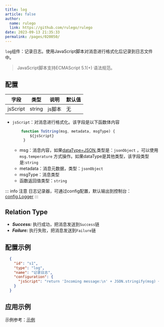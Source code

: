 ```yaml
---
title: log
article: false
author: 
  name: rulego
  link: https://github.com/rulego/rulego
date: 2023-09-13 21:35:33
permalink: /pages/020050/
---
```


`log`组件：记录日志。使用JavaScript脚本对消息进行格式化后记录到日志文件中。
 > JavaScript脚本支持ECMAScript 5.1(+) 语法规范。

## 配置

| 字段 | 类型     | 说明   | 默认值 |
|----|--------|------|--------|
| jsScript   | string | js脚本 | 无|

- `jsScript`：对消息进行格式化。该字段是以下函数体内容

  ```javascript
      function ToString(msg, metadata, msgType) { 
          ${jsScript} 
       }
  ```
  - msg：消息内容，如果[dataType=JSON](/pages/8ee82f/),类型是：`jsonObject` ，可以使用`msg.temperature` 方式操作。如果dataType是其他类型，该字段类型是:`string`
  - metadata：消息元数据，类型：`jsonObject`
  - msgType：消息类型
  - 函数返回值类型：`string`

::: info 注意
日志记录器，可通过config配置，默认输出到控制台： [config.Logger]() 
:::


## Relation Type

- ***Success:*** 执行成功，把消息发送到`Success`链
- ***Failure:*** 执行失败，把消息发送到`Failure`链

## 配置示例

```json
  {
    "id": "s1",
    "type": "log",
    "name": "记录日志",
    "configuration": {
      "jsScript": "return 'Incoming message:\n' + JSON.stringify(msg) + '\nIncoming metadata:\n' + JSON.stringify(metadata);"
    }
  }
```

## 应用示例

示例参考：[示例](https://github.com/rulego/rulego/blob/main/examples/msg_type_switch/msg_type_switch.go)